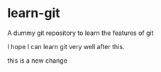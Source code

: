 # learn-git
A dummy git repository to learn the features of git

I hope I can learn git very well after this.

this is a new change